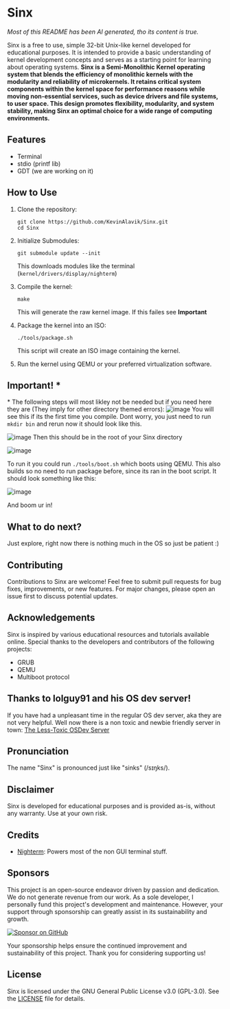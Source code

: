# Sinx
*Most of this README has been AI generated, tho its content is true.* 

Sinx is a free to use, simple 32-bit Unix-like kernel developed for educational purposes. It is intended to provide a basic understanding of kernel development concepts and serves as a starting point for learning about operating systems. **Sinx is a Semi-Monolithic Kernel operating system that blends the efficiency of monolithic kernels with the modularity and reliability of microkernels. It retains critical system components within the kernel space for performance reasons while moving non-essential services, such as device drivers and file systems, to user space. This design promotes flexibility, modularity, and system stability, making Sinx an optimal choice for a wide range of computing environments.**

## Features
- Terminal
- stdio (printf lib)
- GDT (we are working on it)

## How to Use

1. Clone the repository:

    ```
    git clone https://github.com/KevinAlavik/Sinx.git
    cd Sinx
    ```

2. Initialize Submodules:
   ```
   git submodule update --init
   ```
   
   This downloads modules like the terminal (`kernel/drivers/display/nighterm`)

3. Compile the kernel:

    ```
    make
    ```

    This will generate the raw kernel image. If this failes see **Important**

4. Package the kernel into an ISO:

    ```
    ./tools/package.sh
    ```

    This script will create an ISO image containing the kernel.

5. Run the kernel using QEMU or your preferred virtualization software.

## Important! *
\* The following steps will most likley not be needed but if you need here they are (They imply for other directory themed errors):
![image](https://github.com/KevinAlavik/Sinx/assets/95900603/213220c4-68a2-47a0-9ded-b6af6731d0ee)
You will see this if its the first time you compile. Dont worry, you just need to run `mkdir bin` and rerun now it should look like this. 

![image](https://github.com/KevinAlavik/Sinx/assets/95900603/af501e5e-a122-45a3-b45b-a37f00ee9300)
Then this should be in the root of your Sinx directory

![image](https://github.com/KevinAlavik/Sinx/assets/95900603/d7e5a63b-2b3e-4126-a306-fa50923b76e4)

To run it you could run `./tools/boot.sh` which boots using QEMU. This also builds so no need to run package before, since its ran in the boot script.
It should look something like this:

![image](https://github.com/KevinAlavik/Sinx/assets/95900603/62edb681-49d9-4bcc-acb3-aae04d44db00)

And boom ur in!

## What to do next?
Just explore, right now there is nothing much in the OS so just be patient :)

## Contributing

Contributions to Sinx are welcome! Feel free to submit pull requests for bug fixes, improvements, or new features. For major changes, please open an issue first to discuss potential updates.

## Acknowledgements

Sinx is inspired by various educational resources and tutorials available online. Special thanks to the developers and contributors of the following projects:

- GRUB
- QEMU
- Multiboot protocol

## Thanks to lolguy91 and his OS dev server!
If you have had a unpleasant time in the regular OS dev server, aka they are not very helpful. Well now there is a non toxic and newbie friendly server in town: [The Less-Toxic OSDev Server](https://discord.gg/RgPdpDBDTM)

## Pronunciation

The name "Sinx" is pronounced just like "sinks" (/sɪŋks/).

## Disclaimer

Sinx is developed for educational purposes and is provided as-is, without any warranty. Use at your own risk.

## Credits
- [Nighterm](https://github.com/schkwve/nighterm-extended): Powers most of the non GUI terminal stuff.

## Sponsors

This project is an open-source endeavor driven by passion and dedication. We do not generate revenue from our work. As a sole developer, I personally fund this project's development and maintenance. However, your support through sponsorship can greatly assist in its sustainability and growth.

[![Sponsor on GitHub](https://img.shields.io/badge/Sponsor-GitHub-red?logo=github)](https://github.com/sponsors/KevinAlavik)

Your sponsorship helps ensure the continued improvement and sustainability of this project. Thank you for considering supporting us!


## License

Sinx is licensed under the GNU General Public License v3.0 (GPL-3.0). See the [LICENSE](LICENSE) file for details.
